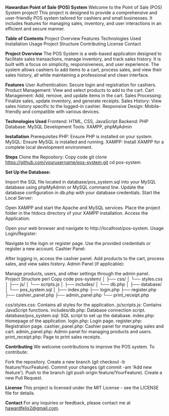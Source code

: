 **Hawardian Point of Sale (POS) System**
Welcome to the Point of Sale (POS) System project! This project is designed to provide a comprehensive and user-friendly POS system tailored for cashiers and small businesses. 
It includes features for managing sales, inventory, and user interactions in an efficient and secure manner.

**Table of Contents**
Project Overview
Features
Technologies Used
Installation
Usage
Project Structure
Contributing
License
Contact

**Project Overview**
The POS System is a web-based application designed to facilitate sales transactions, manage inventory, and track sales history. It is built with a focus on simplicity, 
responsiveness, and user experience. The system allows cashiers to add items to a cart, process sales, and view their sales history, all while maintaining a professional 
and clean interface.

**Features**
User Authentication: Secure login and registration for cashiers.
Product Management: View and select products to add to the cart.
Cart Management: Add, remove, and update items in the cart.
Sales Processing: Finalize sales, update inventory, and generate receipts.
Sales History: View sales history specific to the logged-in cashier.
Responsive Design: Mobile-friendly and compatible with various devices.

**Technologies Used**
Frontend: HTML, CSS, JavaScript
Backend: PHP
Database: MySQL
Development Tools: XAMPP, phpMyAdmin

**Installation**
Prerequisites
PHP: Ensure PHP is installed on your system.
MySQL: Ensure MySQL is installed and running.
XAMPP: Install XAMPP for a complete local development environment.

**Steps**
Clone the Repository:
Copy code
git clone https://github.com/yourusername/pos-system.git
cd pos-system

**Set Up the Database:**

Import the SQL file located in database/pos_system.sql into your MySQL database using phpMyAdmin or MySQL command line.
Update the database configuration in db.php with your database credentials.
Start the Local Server:

Open XAMPP and start the Apache and MySQL services.
Place the project folder in the htdocs directory of your XAMPP installation.
Access the Application:

Open your web browser and navigate to http://localhost/pos-system.
Usage
Login/Register:

Navigate to the login or register page.
Use the provided credentials or register a new account.
Cashier Panel:

After logging in, access the cashier panel.
Add products to the cart, process sales, and view sales history.
Admin Panel (if applicable):

Manage products, users, and other settings through the admin panel.
Project Structure
perl
Copy code
pos-system/
│
├── css/
│   └── styles.css
│
├── js/
│   └── scripts.js
│
├── includes/
│   └── db.php
│
├── database/
│   └── pos_system.sql
│
├── index.php
├── login.php
├── register.php
├── cashier_panel.php
├── admin_panel.php
└── print_receipt.php

css/styles.css: Contains all styles for the application.
js/scripts.js: Contains JavaScript functions.
includes/db.php: Database connection script.
database/pos_system.sql: SQL script to set up the database.
index.php: Homepage of the application.
login.php: Login page.
register.php: Registration page.
cashier_panel.php: Cashier panel for managing sales and cart.
admin_panel.php: Admin panel for managing products and users.
print_receipt.php: Page to print sales receipts.

**Contributing**
We welcome contributions to improve the POS system. To contribute:

Fork the repository.
Create a new branch (git checkout -b feature/YourFeature).
Commit your changes (git commit -am 'Add new feature').
Push to the branch (git push origin feature/YourFeature).
Create a new Pull Request.

**License**
This project is licensed under the MIT License - see the LICENSE file for details.

**Contact**
For any inquiries or feedback, please contact me at hawardfelix2@gmail.com.
